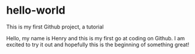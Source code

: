 # hello-world
This is my first Github project, a tutorial

Hello, my name is Henry and this is my first go at coding on Github. I am excited to try it out and hopefully this is the beginning of something great!
